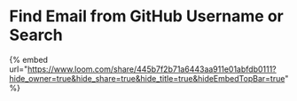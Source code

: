# Find Email from GitHub Username or Search

{% embed url="https://www.loom.com/share/445b7f2b71a6443aa911e01abfdb0111?hide_owner=true&hide_share=true&hide_title=true&hideEmbedTopBar=true" %}
